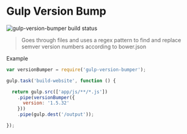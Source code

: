 Gulp Version Bump
====================
![gulp-version-bumper build status](https://travis-ci.org/crivas/gulp-version-bumper.svg?branch=master)

> Goes through files and uses a regex pattern to find and replace semver version numbers according to bower.json

Example

```js
var versionBumper = require('gulp-version-bumper');

gulp.task('build-website', function () {

  return gulp.src(['app/js/**/*.js'])
    .pipe(versionBumper({
      version: '1.5.32'
    }))
    .pipe(gulp.dest('/output'));

});
```
